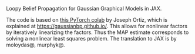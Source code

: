 
Loopy Belief Propagation for Gaussian Graphical Models in JAX.

The code is based on [this PyTorch colab](https://colab.research.google.com/drive/1-nrE95X4UC9FBLR0-cTnsIP_XhA_PZKW?usp=sharing)
by Joseph Ortiz, which is explained at https://gaussianbp.github.io/.
This allows for nonlinear factors by iteratively linearizing the factors.
Thus the MAP estimate corresponds to solving a nonlinear least squares problem.
The translation to JAX is by moloydas@, murphyk@.

